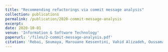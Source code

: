 ```yaml
---
title: "Recommending refactorings via commit message analysis"
collection: publications
permalink: /publication/2020-commit-message-analysis
excerpt:
date: 2020-10-01
venue: 'Information & Software Technology'
paperurl: '/files/2-commit-message-analysis.pdf'
citation: 'Rebai, Soumaya, Marouane Kessentini, Vahid Alizadeh, Oussama Ben Sghaier, and Rick Kazman. "Recommending refactorings via commit message analysis." Information and Software Technology 126 (2020): 106332.'
---
```

<!-- This paper is about the number 3. The number 4 is left for future work. -->

<!-- [Download paper here](http://academicpages.github.io/files/paper3.pdf) -->

<!-- Recommended citation: Your Name, You. (2015). "Paper Title Number 3." <i>Journal 1</i>. 1(3). -->
